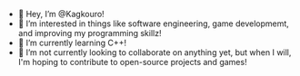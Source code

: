 - 👋 Hey, I’m @Kagkouro!
- 👀 I’m interested in things like software engineering, game developmemt, and improving my programming skillz! 
- 🌱 I’m currently learning C++!
- 💞️ I’m not currently looking to collaborate on anything yet, but when I will, I'm hoping to contribute to open-source projects and games!

<!---
Kagkouro/Kagkouro is a ✨ special ✨ repository because its `README.md` (this file) appears on your GitHub profile.
You can click the Preview link to take a look at your changes.
--->
